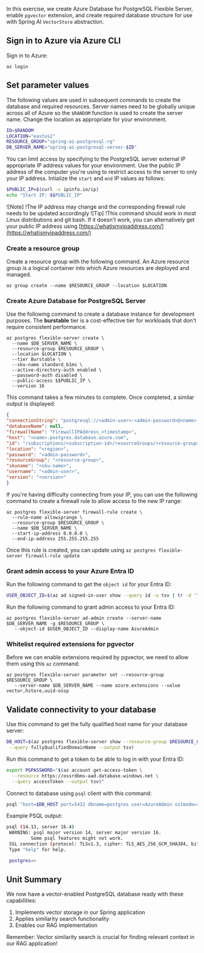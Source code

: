 In this exercise, we create Azure Database for PostgreSQL Flexible Server, enable `pgvector` extension, and create required database structure for use with Spring AI `VectorStore` abstraction.

## Sign in to Azure via Azure CLI

Sign in to Azure:

```azurecli
az login
```

## Set parameter values

The following values are used in subsequent commands to create the database and required resources. Server names need to be globally unique across all of Azure so the `$RANDOM` function is used to create the server name. Change the location as appropriate for your environment.

```bash
ID=$RANDOM
LOCATION="eastus2"
RESOURCE_GROUP="spring-ai-postgresql-rg"
DB_SERVER_NAME="spring-ai-postgresql-server-$ID"
```

You can limit access by specifying to the PostgreSQL server external IP appropriate IP address values for your environment. Use the public IP address of the computer you're using to restrict access to the server to only your IP address. Intialize the `start` and `end` IP values as follows:

```bash
$PUBLIC_IP=$(curl -s ipinfo.io/ip)
echo "Start IP: $$PUBLIC_IP"
```

![Note]
!The IP address may change and the corresponding firewall rule needs to be updated accordingly
![Tip]
!This command should work in most Linux distributions and git bash. If it doesn't work, you can alternatively get your public IP address using [https://whatismyipaddress.com/](https://whatismyipaddress.com/)

### Create a resource group

Create a resource group with the following command. An Azure resource group is a logical container into which Azure resources are deployed and managed.

   ```azurecli
   az group create --name $RESOURCE_GROUP --location $LOCATION
   ```

### Create Azure Database for PostgreSQL Server

Use the following command to create a database instance for development purposes. The **burstable** tier is a cost-effective tier for workloads that don't require consistent performance.

   ```azurecli
   az postgres flexible-server create \
     --name $DB_SERVER_NAME \
     --resource-group $RESOURCE_GROUP \
     --location $LOCATION \
     --tier Burstable \
     --sku-name standard_b1ms \
     --active-directory-auth enabled \
     --password-auth disabled \
     --public-access $$PUBLIC_IP \
     --version 16
   ```

This command takes a few minutes to complete. Once completed, a similar output is displayed:

```json
{
"connectionString": "postgresql://<admin-user>:<admin-password>@<name>.postgres.database.azure.com/None?sslmode=require",
"databaseName": null,
"firewallName": "FirewallIPAddress_<timestamp>",
"host": "<name>.postgres.database.azure.com",
"id": "/subscriptions/<subscription-id>/resourceGroups/<resource-group>/providers/Microsoft.DBforPostgreSQL/flexibleServers/<name>",
"location": "<region>",
"password": "<admin-password>",
"resourceGroup": "<resource-group>",
"skuname": "<sku-name>",
"username": "<admin-user>",
"version": "<version>"
}
```

If you're having difficulty connecting from your IP, you can use the following command to create a firewall rule to allow access to the new IP range:

   ```azurecli
   az postgres flexible-server firewall-rule create \
     --rule-name allowiprange \
     --resource-group $RESOURCE_GROUP \
     --name $DB_SERVER_NAME \
     --start-ip-address 0.0.0.0 \
     --end-ip-address 255.255.255.255
   ```

Once this rule is created, you can update using `az postgres flexible-server firewall-rule update`

### Grant admin access to your Azure Entra ID

Run the following command to get the `object id` for your Entra ID:

```bash
USER_OBJECT_ID=$(az ad signed-in-user show --query id -o tsv | tr -d '\r')
```

Run the following command to grant admin access to your Entra ID:

```azurecli
az postgres flexible-server ad-admin create --server-name $DB_SERVER_NAME -g $RESOURCE_GROUP \
   --object-id $USER_OBJECT_ID --display-name AzureAdmin
```

### Whitelist required extensions for pgvector

Before we can enable extensions required by pgvector, we need to allow them using this `az` command:

```azurecli
az postgres flexible-server parameter set --resource-group $RESOURCE_GROUP \
   --server-name $DB_SERVER_NAME --name azure.extensions --value vector,hstore,uuid-ossp
```

## Validate connectivity to your database

Use this command to get the fully qualified host name for your database server:

```bash
DB_HOST=$(az postgres flexible-server show --resource-group $RESOURCE_GROUP --name $DB_SERVER_NAME \
 --query fullyQualifiedDomainName --output tsv)
```

Run this command to get a token to be able to log in with your Entra ID:

```bash
export PGPASSWORD="$(az account get-access-token \
  --resource https://ossrdbms-aad.database.windows.net \
  --query accessToken --output tsv)" 
```

Connect to database using `psql` client with this command:

```bash
psql "host=$DB_HOST port=5432 dbname=postgres user=AzureAdmin sslmode=require"
```

Example PSQL output:

```bash
psql (14.13, server 16.4)
 WARNING: psql major version 14, server major version 16.
         Some psql features might not work.
 SSL connection (protocol: TLSv1.3, cipher: TLS_AES_256_GCM_SHA384, bits: 256, compression: off)
 Type "help" for help.

 postgres=>
```

## Unit Summary

We now have a vector-enabled PostgreSQL database ready with these capabilities:

1. Implements vector storage in our Spring application
2. Applies similarity search functionality
3. Enables our RAG implementation

Remember: Vector similarity search is crucial for finding relevant context in our RAG application!
